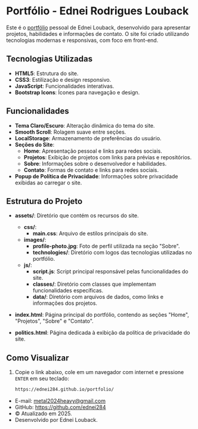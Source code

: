 # Portfólio - Ednei Rodrigues Louback

Este é o [portfólio](https://ednei284.github.io/portfolio/) pessoal de Ednei Louback, desenvolvido para apresentar projetos, habilidades e informações de contato. O site foi criado utilizando tecnologias modernas e responsivas, com foco em front-end.

## Tecnologias Utilizadas

- **HTML5**: Estrutura do site.
- **CSS3**: Estilização e design responsivo.
- **JavaScript**: Funcionalidades interativas.
- **Bootstrap Icons**: Ícones para navegação e design.

## Funcionalidades

- **Tema Claro/Escuro**: Alteração dinâmica do tema do site.
- **Smooth Scroll**: Rolagem suave entre seções.
- **LocalStorage**: Armazenamento de preferências do usuário.
- **Seções do Site**:
  - **Home**: Apresentação pessoal e links para redes sociais.
  - **Projetos**: Exibição de projetos com links para prévias e repositórios.
  - **Sobre**: Informações sobre o desenvolvedor e habilidades.
  - **Contato**: Formas de contato e links para redes sociais.
- **Popup de Política de Privacidade**: Informações sobre privacidade exibidas ao carregar o site.

## Estrutura do Projeto

- **assets/**: Diretório que contém os recursos do site.

  - **css/**:
    - **main.css**: Arquivo de estilos principais do site.
  - **images/**:
    - **profile-photo.jpg**: Foto de perfil utilizada na seção "Sobre".
    - **technologies/**: Diretório com logos das tecnologias utilizadas no portfólio.
  - **js/**:
    - **script.js**: Script principal responsável pelas funcionalidades do site.
    - **classes/**: Diretório com classes que implementam funcionalidades específicas.
    - **data/**: Diretório com arquivos de dados, como links e informações dos projetos.

- **index.html**: Página principal do portfólio, contendo as seções "Home", "Projetos", "Sobre" e "Contato".
- **politics.html**: Página dedicada à exibição da política de privacidade do site.

## Como Visualizar

1. Copie o link abaixo, cole em um navegador com internet e pressione `ENTER` em seu teclado:
   ```bash
   https://ednei284.github.io/portfolio/
   ```

- E-mail: metal2024heavy@gmail.com
- GitHub: https://github.com/ednei284
- © Atualizado em 2025.
- Desenvolvido por Ednei Louback.
